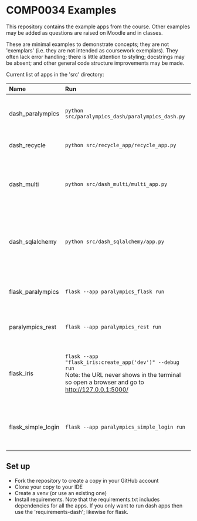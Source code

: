 # COMP0034 Examples

This repository contains the example apps from the course. Other examples may be added as questions are raised on Moodle
and in classes.

These are minimal examples to demonstrate concepts; they are not 'exemplars' (i.e. they are not intended as coursework
exemplars). They often lack error handling; there is little attention to styling; docstrings may be absent; and other
general code structure improvements may be made.

Current list of apps in the 'src' directory:

| Name               | Run                                                                                                                                                        | Features                                                                                 |
|:-------------------|:-----------------------------------------------------------------------------------------------------------------------------------------------------------|:-----------------------------------------------------------------------------------------|
| dash_paralympics   | `python src/paralympics_dash/paralympics_dash.py`                                                                                                          | All core dash activities completed from weeks 6 - 9.                                     |
| dash_recycle       | `python src/recycle_app/recycle_app.py`                                                                                                                    | Example app from 2022-23 activities.                                                     |
| dash_multi         | `python src/dash_multi/multi_app.py`                                                                                                                       | Illustrates multi-page app configuration. Minimal charts, no callbacks.                  |
| dash_sqlalchemy    | `python src/dash_sqlalchemy/app.py`                                                                                                                        | Illustrates a single chart that access data using Flask-SQlAlchemy and models.py.        |
| flask_paralympics  | `flask --app paralympics_flask run`                                                                                                                        | All core flask activities completed from weeks 6 - 8.                                    |
| paralympics_rest   | `flask --app paralympics_rest run`                                                                                                                         | All core REST API activities from weeks 1-4                                              |
| flask_iris         | `flask --app "flask_iris:create_app('dev')" --debug run`<br>Note: the URL never shows in the terminal so open a browser and go to <http://127.0.0.1:5000/> | Pages with a form to get a prediction. Scikit-learn code to create a pickled model file. |
| flask_simple_login | `flask --app paralympics_simple_login run`                                                                                                                 | Illustrates login with Flask-Login. Creates and displays a user profile.                 |

## Set up

- Fork the repository to create a copy in your GitHub account
- Clone your copy to your IDE
- Create a venv (or use an existing one)
- Install requirements. Note that the requirements.txt includes dependencies for all the apps. If you only want to run
  dash apps then use the 'requirements-dash'; likewise for flask.